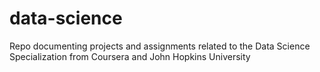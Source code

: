 # data-science
Repo documenting projects and assignments related to the Data Science Specialization from Coursera and John Hopkins University
